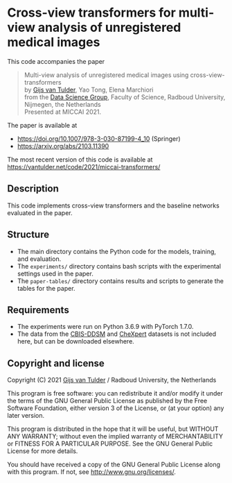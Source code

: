 Cross-view transformers for multi-view analysis of unregistered medical images
==============================================================================
This code accompanies the paper

> Multi-view analysis of unregistered medical images using cross-view-transformers <br>
> by [Gijs van Tulder](https://vantulder.net/), Yao Tong, Elena Marchiori <br>
> from the [Data Science Group](https://www.ru.nl/das/), Faculty of Science, Radboud University, Nijmegen, the Netherlands <br>
> Presented at MICCAI 2021.

The paper is available at
* https://doi.org/10.1007/978-3-030-87199-4_10 (Springer)
* https://arxiv.org/abs/2103.11390

The most recent version of this code is available at https://vantulder.net/code/2021/miccai-transformers/

## Description

This code implements cross-view transformers and the baseline networks evaluated in the paper.

## Structure

* The main directory contains the Python code for the models, training, and evaluation.
* The `experiments/` directory contains bash scripts with the experimental settings used in the paper.
* The `paper-tables/` directory contains results and scripts to generate the tables for the paper.

## Requirements

* The experiments were run on Python 3.6.9 with PyTorch 1.7.0.
* The data from the [CBIS-DDSM](https://wiki.cancerimagingarchive.net/display/Public/CBIS-DDSM) and [CheXpert](https://stanfordmlgroup.github.io/competitions/chexpert/) datasets is not included here, but can be downloaded elsewhere.

## Copyright and license

Copyright (C) 2021 [Gijs van Tulder](https://vantulder.net/) / Radboud University, the Netherlands

This program is free software: you can redistribute it and/or modify it under the terms of the GNU General Public License as published by the Free Software Foundation, either version 3 of the License, or (at your option) any later version.

This program is distributed in the hope that it will be useful, but WITHOUT ANY WARRANTY; without even the implied warranty of MERCHANTABILITY or FITNESS FOR A PARTICULAR PURPOSE.  See the GNU General Public License for more details.

You should have received a copy of the GNU General Public License along with this program.  If not, see <http://www.gnu.org/licenses/>.

